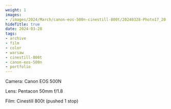 ```yaml
---
weight: 1
images:
- /images/2024/March/canon-eos-500n-cinestill-800t/20240328-Photo17_20.jpg
hideTitle: true
date: 2024-03-28
tags:
- archive
- film
- color
- warsaw
- cinestill-800t
- canon-eos-500n
- portfolio
---
```


Camera: Canon EOS 500N

Lens: Pentacon 50mm f/1.8

Film: Cinestill 800t (pushed 1 stop)
